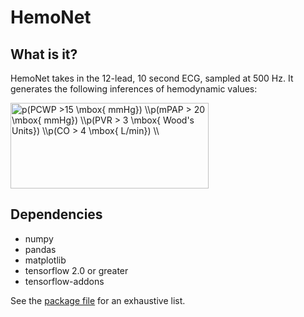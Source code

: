 # HemoNet

## What is it?
HemoNet takes in the 12-lead, 10 second ECG, sampled at 500 Hz. It generates the following inferences of hemodynamic values:

<img src="http://www.sciweavers.org/tex2img.php?eq=p%28PCWP%20%3E15%20%5Cmbox%7B%20mmHg%7D%29%20%5C%5C%0Ap%28mPAP%20%3E%2020%20%20%5Cmbox%7B%20mmHg%7D%29%20%5C%5C%0Ap%28PVR%20%3E%203%20%20%5Cmbox%7B%20Wood%27s%20Units%7D%29%20%5C%5C%0Ap%28CO%20%3E%204%20%20%5Cmbox%7B%20L%2Fmin%7D%29%20%5C%5C&bc=Transparent&fc=Black&im=jpg&fs=18&ff=arev&edit=0" align="center" border="0" alt="p(PCWP >15 \mbox{ mmHg}) \\p(mPAP > 20  \mbox{ mmHg}) \\p(PVR > 3  \mbox{ Wood's Units}) \\p(CO > 4  \mbox{ L/min}) \\" width="317" height="137" />


## Dependencies
- numpy
- pandas
- matplotlib
- tensorflow 2.0 or greater
- tensorflow-addons

See the [package file](pkg_list.txt) for an exhaustive list.
